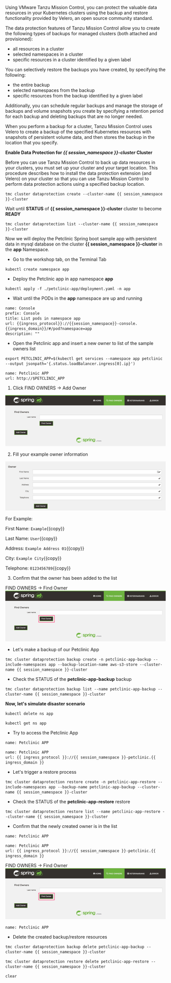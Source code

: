 Using VMware Tanzu Mission Control, you can protect the valuable data resources in your Kubernetes clusters using the backup and restore functionality provided by Velero, an open source community standard.

The data protection features of Tanzu Mission Control allow you to create the following types of backups for managed clusters (both attached and provisioned):

* all resources in a cluster
* selected namespaces in a cluster
* specific resources in a cluster identified by a given label

You can selectively restore the backups you have created, by specifying the following:

* the entire backup
* selected namespaces from the backup
* specific resources from the backup identified by a given label

Additionally, you can schedule regular backups and manage the storage of backups and volume snapshots you create by specifying a retention period for each backup and deleting backups that are no longer needed.

When you perform a backup for a cluster, Tanzu Mission Control uses Velero to create a backup of the specified Kubernetes resources with snapshots of persistent volume data, and then stores the backup in the location that you specify.

**Enable Data Protection for *{{ session_namespace }}-cluster* Cluster**

Before you can use Tanzu Mission Control to back up data resources in your clusters, you must set up your cluster and your target location. This procedure describes how to install the data protection extension (and Velero) on your cluster so that you can use Tanzu Mission Control to perform data protection actions using a specified backup location.

```execute-1
tmc cluster dataprotection create --cluster-name {{ session_namespace }}-cluster
```
Wait until **STATUS** of **{{ session_namespace }}-cluster** cluster to become **READY**

```execute-1
tmc cluster dataprotection list --cluster-name {{ session_namespace }}-cluster
```

Now we will deploy the Petclinic Spring boot sample app with persistent data in mysql database on the cluster **{{ session_namespace }}-cluster** in the **app** Namespace.

* Go to the workshop tab, on the Terminal Tab

```execute-1
kubectl create namespace app
```
* Deploy the Petclinic app in app namespace **app**

```execute-1
kubectl apply -f ./petclinic-app/deployment.yaml -n app
```
* Wait until the PODs in the **app** namespace are up and running 

```dashboard:reload-dashboard
name: Console
prefix: Console
title: List pods in namespace app
url: {{ingress_protocol}}://{{session_namespace}}-console.{{ingress_domain}}/#/pod?namespace=app
description: ""
```

* Open the Petclinic app and insert a new owner to list of the sample owners list

```execute-1
export PETCLINIC_APP=$(kubectl get services --namespace app petclinic --output jsonpath='{.status.loadBalancer.ingress[0].ip}')
```


```dashboard:create-dashboard
name: Petclinic APP
url: http://$PETCLINIC_APP
```

1. Click FIND OWNERS -> Add Owner

![](./images/petclinic-1.png)

2. Fill your example owner information 

![](./images/petclinic-2.png)

For Example: 

First Name: `Example`{{copy}}

Last Name: `User`{{copy}}

Address: `Example Address 01`{{copy}}

City: `Example City`{{copy}}

Telephone: `0123456789`{{copy}}


3. Confirm that the owner has been added to the list 

FIND OWNERS -> Find Owner
![](./images/petclinic-3.png)

* Let's make a backup of our Petclinic App

```execute-1
tmc cluster dataprotection backup create -n petclinic-app-backup --include-namespaces app --backup-location-name aws-s3-store --cluster-name {{ session_namespace }}-cluster
```
* Check the STATUS of the **petclinic-app-backup** backup

```execute-2
tmc cluster dataprotection backup list --name petclinic-app-backup --cluster-name {{ session_namespace }}-cluster
```

**Now, let's simulate disaster scenario**

```execute-1
kubectl delete ns app
```
```execute-1
kubectl get ns app
```
* Try to access the Petclinic App

```dashboard:delete-dashboard
name: Petclinic APP
```
```dashboard:create-dashboard
name: Petclinic APP
url: {{ ingress_protocol }}://{{ session_namespace }}-petclinic.{{ ingress_domain }}
```

* Let's trigger a restore process 

```execute-1
tmc cluster dataprotection restore create -n petclinic-app-restore --include-namespaces app --backup-name petclinic-app-backup --cluster-name {{ session_namespace }}-cluster
```
* Check the STATUS of the **petclinic-app-restore** restore

```execute-2
tmc cluster dataprotection restore list --name petclinic-app-restore --cluster-name {{ session_namespace }}-cluster
```

* Confirm that the newly created owner is in the list 

```dashboard:delete-dashboard
name: Petclinic APP
```
```dashboard:create-dashboard
name: Petclinic APP
url: {{ ingress_protocol }}://{{ session_namespace }}-petclinic.{{ ingress_domain }}
```

FIND OWNERS -> Find Owner
![](./images/petclinic-3.png)

```dashboard:delete-dashboard
name: Petclinic APP
```
* Delete the created backup/restore resources  

```execute-1
tmc cluster dataprotection backup delete petclinic-app-backup --cluster-name {{ session_namespace }}-cluster
```
```execute-1
tmc cluster dataprotection restore delete petclinic-app-restore --cluster-name {{ session_namespace }}-cluster
```

```execute-all
clear
```
